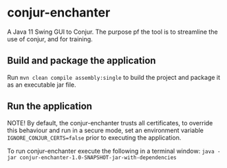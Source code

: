 # conjur-enchanter
A Java 11 Swing GUI to Conjur.
The purpose pf the tool is to streamline the use of conjur, and for training.

## Build and package the application
Run `mvn clean compile assembly:single` to build the project and package it as an executable jar file.

## Run the application
NOTE! By default, the conjur-enchanter trusts all certificates, 
to override this behaviour and run in a secure mode, set an environment variable
`IGNORE_CONJUR_CERTS=false` prior to executing the application.

To run conjur-enchanter execute the following in a terminal window:
`java -jar conjur-enchanter-1.0-SNAPSHOT-jar-with-dependencies` 
